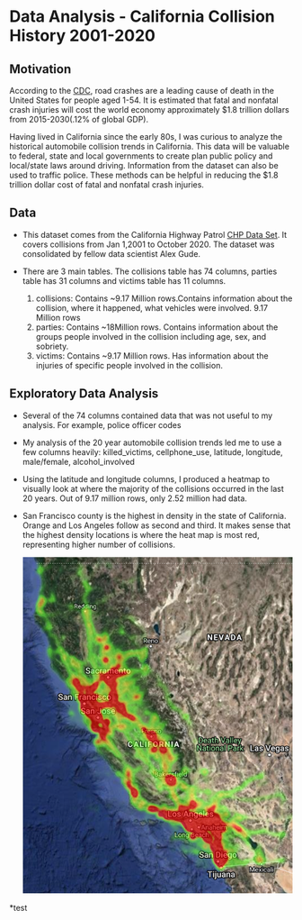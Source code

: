 # Data Analysis - California Collision History 2001-2020

## Motivation 
According to the [CDC](https://www.cdc.gov/injury/features/global-road-safety/index.html), road crashes are a leading cause of death in the United States for people aged 1-54. It is estimated that fatal and nonfatal crash injuries will cost the world economy approximately $1.8 trillion dollars from 2015-2030(.12% of global GDP). 

Having lived in California since the early 80s, I was curious to analyze the historical automobile collision trends in California. This data will be valuable to federal, state and local governments to create plan public policy and local/state laws around driving. Information from the dataset can also be used to traffic police. These methods can be helpful in reducing the $1.8 trillion dollar cost of fatal and nonfatal crash injuries.

## Data

* This dataset comes from the California Highway Patrol [CHP Data Set](https://www.kaggle.com/alexgude/california-traffic-collision-data-from-switrs). It covers collisions from Jan 1,2001 to October 2020.  The dataset was consolidated by fellow data scientist Alex Gude. 
* There are 3 main tables. The collisions table has 74 columns, parties table has 31 columns and victims table has 11 columns.

    1. collisions: Contains ~9.17 Million rows.Contains information about the collision, where it happened, what vehicles were involved. 9.17 Million rows
    2. parties: Contains ~18Million rows. Contains information about the groups people involved in the collision including age, sex, and sobriety.
    3. victims: Contains ~9.17 Million rows. Has information about the injuries of specific people involved in the collision.

## Exploratory Data Analysis

* Several of the 74 columns contained data that was not useful to my analysis. For example, police officer codes
* My analysis of the 20 year automobile collision trends led me to use a few columns heavily: killed_victims, cellphone_use, latitude, longitude, male/female, alcohol_involved
* Using the latitude and longitude columns, I produced a heatmap to visually look at where the majority of the collisions occurred in the last 20 years. Out of 9.17 million rows, only 2.52 million had data. 
* San Francisco county is the highest in density in the state of California. Orange and Los Angeles follow as second and third. It makes sense that the highest density locations is where the heat map is most red, representing higher number of collisions.

    ![picture](images/heat_map_2.png)

*test

